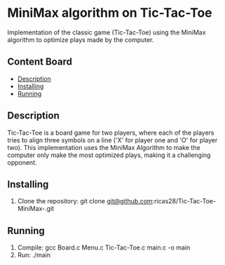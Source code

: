 # MiniMax algorithm on Tic-Tac-Toe
Implementation of the classic game (Tic-Tac-Toe) using the MiniMax algorithm to optimize plays made by the computer.

## Content Board
- [Description](#description)
- [Installing](#installing)
- [Running](#running)

## Description
Tic-Tac-Toe is a board game for two players, where each of the players tries to align three symbols on a line ('X' for player one and 'O' for player two). This implementation uses the MiniMax Algorithm to make the computer only make the most optimized plays, making it a challenging opponent.

## Installing
1. Clone the repository:
    git clone git@github.com:ricas28/Tic-Tac-Toe-MiniMax-.git

## Running
1. Compile:
    gcc Board.c Menu.c Tic-Tac-Toe.c main.c -o main
2. Run:
    ./main


